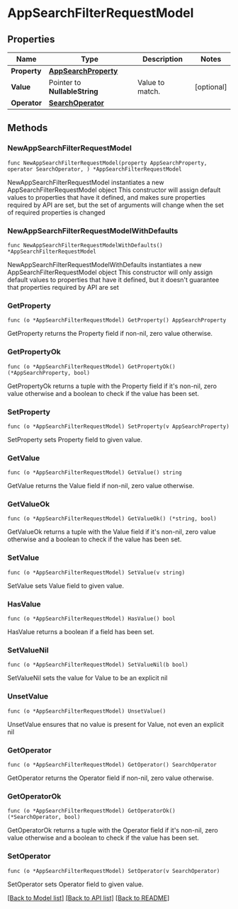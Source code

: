 # AppSearchFilterRequestModel

## Properties

Name | Type | Description | Notes
------------ | ------------- | ------------- | -------------
**Property** | [**AppSearchProperty**](AppSearchProperty.md) |  | 
**Value** | Pointer to **NullableString** | Value to match. | [optional] 
**Operator** | [**SearchOperator**](SearchOperator.md) |  | 

## Methods

### NewAppSearchFilterRequestModel

`func NewAppSearchFilterRequestModel(property AppSearchProperty, operator SearchOperator, ) *AppSearchFilterRequestModel`

NewAppSearchFilterRequestModel instantiates a new AppSearchFilterRequestModel object
This constructor will assign default values to properties that have it defined,
and makes sure properties required by API are set, but the set of arguments
will change when the set of required properties is changed

### NewAppSearchFilterRequestModelWithDefaults

`func NewAppSearchFilterRequestModelWithDefaults() *AppSearchFilterRequestModel`

NewAppSearchFilterRequestModelWithDefaults instantiates a new AppSearchFilterRequestModel object
This constructor will only assign default values to properties that have it defined,
but it doesn't guarantee that properties required by API are set

### GetProperty

`func (o *AppSearchFilterRequestModel) GetProperty() AppSearchProperty`

GetProperty returns the Property field if non-nil, zero value otherwise.

### GetPropertyOk

`func (o *AppSearchFilterRequestModel) GetPropertyOk() (*AppSearchProperty, bool)`

GetPropertyOk returns a tuple with the Property field if it's non-nil, zero value otherwise
and a boolean to check if the value has been set.

### SetProperty

`func (o *AppSearchFilterRequestModel) SetProperty(v AppSearchProperty)`

SetProperty sets Property field to given value.


### GetValue

`func (o *AppSearchFilterRequestModel) GetValue() string`

GetValue returns the Value field if non-nil, zero value otherwise.

### GetValueOk

`func (o *AppSearchFilterRequestModel) GetValueOk() (*string, bool)`

GetValueOk returns a tuple with the Value field if it's non-nil, zero value otherwise
and a boolean to check if the value has been set.

### SetValue

`func (o *AppSearchFilterRequestModel) SetValue(v string)`

SetValue sets Value field to given value.

### HasValue

`func (o *AppSearchFilterRequestModel) HasValue() bool`

HasValue returns a boolean if a field has been set.

### SetValueNil

`func (o *AppSearchFilterRequestModel) SetValueNil(b bool)`

 SetValueNil sets the value for Value to be an explicit nil

### UnsetValue
`func (o *AppSearchFilterRequestModel) UnsetValue()`

UnsetValue ensures that no value is present for Value, not even an explicit nil
### GetOperator

`func (o *AppSearchFilterRequestModel) GetOperator() SearchOperator`

GetOperator returns the Operator field if non-nil, zero value otherwise.

### GetOperatorOk

`func (o *AppSearchFilterRequestModel) GetOperatorOk() (*SearchOperator, bool)`

GetOperatorOk returns a tuple with the Operator field if it's non-nil, zero value otherwise
and a boolean to check if the value has been set.

### SetOperator

`func (o *AppSearchFilterRequestModel) SetOperator(v SearchOperator)`

SetOperator sets Operator field to given value.



[[Back to Model list]](../README.md#documentation-for-models) [[Back to API list]](../README.md#documentation-for-api-endpoints) [[Back to README]](../README.md)


